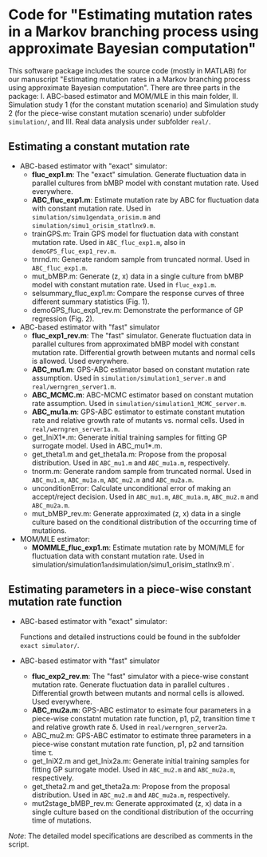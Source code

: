 # Code for "Estimating mutation rates in a Markov branching process using approximate Bayesian computation"

This software package includes the source code (mostly in MATLAB) for our manuscript "Estimating mutation rates in a Markov branching process using approximate Bayesian computation". There are three parts in the package: I. ABC-based estimator and MOM/MLE in this main folder, II. Simulation study 1 (for the constant mutation scenario) and Simulation study 2 (for the piece-wise constant mutation scenario) under subfolder `simulation/`, and III. Real data analysis under subfolder `real/`. 

## Estimating a constant mutation rate
* ABC-based estimator with "exact" simulator:
    * **fluc_exp1.m**: The "exact" simulation. Generate fluctuation data in parallel cultures from bMBP model with constant mutation rate. Used everywhere.
    * **ABC_fluc_exp1.m**: Estimate mutation rate by ABC for fluctuation data with constant mutation rate. Used in `simulation/simu1gendata_orisim.m` and `simulation/simu1_orisim_statlnx9.m`.
    * trainGPS.m: Train GPS model for fluctuation data with constant mutation rate. Used in `ABC_fluc_exp1.m`, also in `demoGPS_fluc_exp1_rev.m`.
    * tnrnd.m: Generate random sample from truncated normal. Used in `ABC_fluc_exp1.m`.
    * mut_bMBP.m: Generate (z, x) data in a single culture from bMBP model with constant mutation rate. Used in `fluc_exp1.m`.
    * selsummary_fluc_exp1.m: Compare the response curves of three different summary statistics (Fig. 1).
    * demoGPS_fluc_exp1_rev.m: Demonstrate the performance of GP regression (Fig. 2).
* ABC-based estimator with "fast" simulator
    * **fluc_exp1_rev.m**: The "fast" simulator. Generate fluctuation data in parallel cultures from approximated bMBP model with constant mutation rate. Differential growth between mutants and normal cells is allowed. Used everywhere.
    * **ABC_mu1.m**: GPS-ABC estimator based on constant mutation rate assumption. Used in `simulation/simulation1_server.m` and `real/werngren_server1.m`.
    * **ABC_MCMC.m**: ABC-MCMC estimator based on constant mutation rate assumption. Used in `simulation/simulation1_MCMC_server.m`.
    * **ABC_mu1a.m**: GPS-ABC estimator to estimate constant mutation rate and relative growth rate of mutants vs. normal cells. Used in `real/werngren_server1a.m`.
    * get_IniX1*.m: Generate initial training samples for fitting GP surrogate model. Used in ABC_mu1*.m. 
    * get_theta1.m and get_theta1a.m: Propose from the proposal distribution. Used in `ABC_mu1.m` and `ABC_mu1a.m`, respectively.
    * tnorm.m: Generate random sample from truncated normal. Used in `ABC_mu1.m`, `ABC_mu1a.m`, `ABC_mu2.m` and `ABC_mu2a.m`.
    * unconditionError: Calculate unconditional error of making an accept/reject decision. Used in `ABC_mu1.m`, `ABC_mu1a.m`, `ABC_mu2.m` and `ABC_mu2a.m`.
    * mut_bMBP_rev.m: Generate approximated (z, x) data in a single culture based on the conditional distribution of the occurring time of mutations.
* MOM/MLE estimator:
    * **MOMMLE_fluc_exp1.m**: Estimate mutation rate by MOM/MLE for fluctuation data with constant mutation rate. Used in` `simulation/simulation1` and `simulation/simu1_orisim_statlnx9.m`.

## Estimating parameters in a piece-wise constant mutation rate function
* ABC-based estimator with "exact" simulator:

   Functions and detailed instructions could be found in the subfolder `exact simulator/`.
   
* ABC-based estimator with "fast" simulator
    * **fluc_exp2_rev.m**: The "fast" simulator with a piece-wise constant mutation rate. Generate fluctuation data in parallel cultures . Differential growth between mutants and normal cells is allowed. Used everywhere.
    * **ABC_mu2a.m**: GPS-ABC estimator to esimate four parameters in a piece-wise constatnt mutation rate function, p1, p2, transition time &tau; and relative growth rate &delta;. Used in `real/werngren_server2a`.
    * ABC_mu2.m: GPS-ABC estimator to estimate three parameters in a piece-wise constant mutation rate function, p1, p2 and tarnsition time &tau;. 
    * get_IniX2.m and get_Inix2a.m: Generate initial training samples for fitting GP surrogate model. Used in `ABC_mu2.m` and `ABC_mu2a.m`, respectively. 
    * get_theta2.m and get_theta2a.m: Propose from the proposal distribution. Used in `ABC_mu2.m` and `ABC_mu2a.m`, respectively.
    * mut2stage_bMBP_rev.m: Generate approximated (z, x) data in a single culture based on the conditional distribution of the occurring time of mutations.
  
*Note*: The detailed model specifications are described as comments in the script.  
